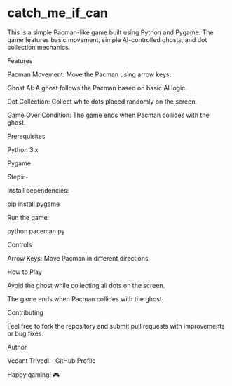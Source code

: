 # catch_me_if_can

This is a simple Pacman-like game built using Python and Pygame. The game features basic movement, simple AI-controlled ghosts, and dot collection mechanics.

Features

Pacman Movement: Move the Pacman using arrow keys.

Ghost AI: A ghost follows the Pacman based on basic AI logic.

Dot Collection: Collect white dots placed randomly on the screen.

Game Over Condition: The game ends when Pacman collides with the ghost.

Prerequisites

Python 3.x

Pygame

Steps:-

Install dependencies:

pip install pygame

Run the game:

python paceman.py

Controls

Arrow Keys: Move Pacman in different directions.

How to Play

Avoid the ghost while collecting all dots on the screen.

The game ends when Pacman collides with the ghost.

Contributing

Feel free to fork the repository and submit pull requests with improvements or bug fixes.

Author

Vedant Trivedi - GitHub Profile

Happy gaming! 🎮

